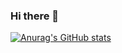 ### Hi there 👋
[![Anurag's GitHub stats](https://github-readme-stats.vercel.app/api?username=Jvictorvieira)](https://github.com/anuraghazra/github-readme-stats)

<!--
**Jvictorvieira/Jvictorvieira** is a ✨ _special_ ✨ repository because its `README.md` (this file) appears on your GitHub profile.

Here are some ideas to get you started:

- 🔭 I’m currently working on ...
- 🌱 I’m currently learning ...
- 👯 I’m looking to collaborate on ...
- 🤔 I’m looking for help with ...
- 💬 Ask me about ...
- 📫 How to reach me: ...
- 😄 Pronouns: ...
- ⚡ Fun fact: ...
-->
